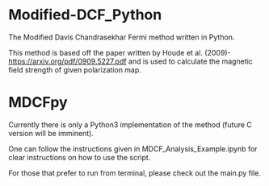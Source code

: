 # Modified-DCF_Python
The Modified Davis Chandrasekhar Fermi method written in Python.

This method is based off the paper written by Houde et al. (2009)- https://arxiv.org/pdf/0909.5227.pdf and is used to calculate the magnetic field strength of given polarization map. 

# MDCFpy 

Currently there is only a Python3 implementation of the method (future C version will be imminent).

One can follow the instructions given in MDCF_Analysis_Example.ipynb for clear instructions on how to use the script.

For those that prefer to run from terminal, please check out the main.py file.

